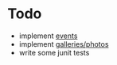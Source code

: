 # Todo #

  * implement [events](http://apidoc.digg.com/ListEvents)
  * implement [galleries/photos](http://apidoc.digg.com/ListGalleryPhotos)
  * write some junit tests